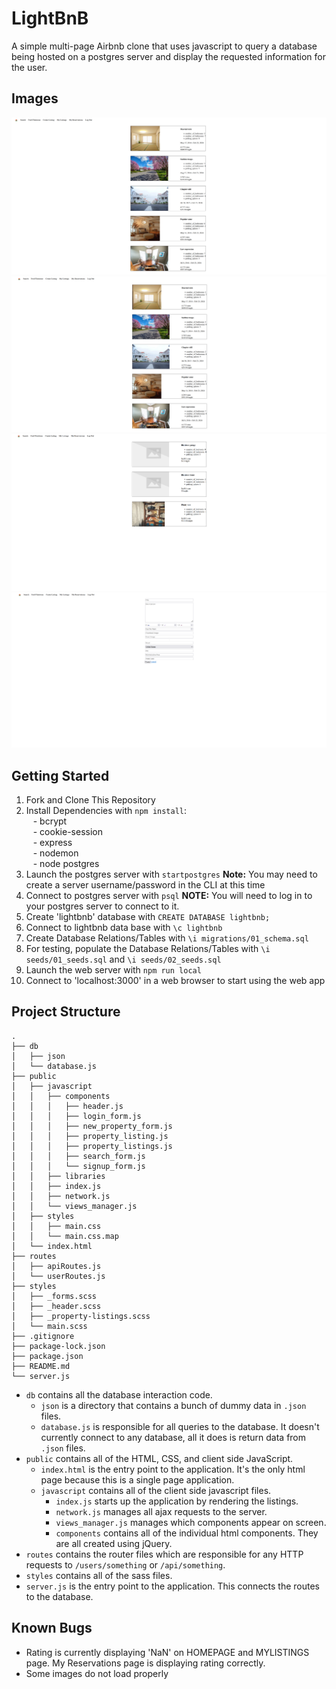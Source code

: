 # LightBnB
A simple multi-page Airbnb clone that uses javascript to query a database being hosted on a postgres server and display the requested information for the user.

## Images
![Home Page](https://github.com/gary92gs/LightBnB/blob/master/project_images/Home%20Page.png)
![My Reservations Page](https://github.com/gary92gs/LightBnB/blob/master/project_images/My%20Reservations%20Page.png)
![My Listings Page](https://github.com/gary92gs/LightBnB/blob/master/project_images/My%20Listings%20Page.png)
![Create Listing Page](https://github.com/gary92gs/LightBnB/blob/master/project_images/Create%20Listing%20Page.png)

## Getting Started
1. Fork and Clone This Repository
2. Install Dependencies with ```npm install```:
  <br/>&ensp; - bcrypt
  <br/>&ensp; - cookie-session
  <br/>&ensp; - express
  <br/>&ensp; - nodemon
  <br/>&ensp; - node postgres
3. Launch the postgres server with ```startpostgres``` **Note:** You may need to create a server username/password in the CLI at this time
4. Connect to postgres server with ```psql``` **NOTE:** You will need to log in to your postgres server to connect to it.
5. Create 'lightbnb' database with ```CREATE DATABASE lightbnb;```
6. Connect to lightbnb data base with ```\c lightbnb```
7. Create Database Relations/Tables with ```\i migrations/01_schema.sql```
8. For testing, populate the Database Relations/Tables with ```\i seeds/01_seeds.sql``` and ```\i seeds/02_seeds.sql```
9. Launch the web server with ```npm run local```
10. Connect to 'localhost:3000' in a web browser to start using the web app


## Project Structure

```
.
├── db
│   ├── json
│   └── database.js
├── public
│   ├── javascript
│   │   ├── components 
│   │   │   ├── header.js
│   │   │   ├── login_form.js
│   │   │   ├── new_property_form.js
│   │   │   ├── property_listing.js
│   │   │   ├── property_listings.js
│   │   │   ├── search_form.js
│   │   │   └── signup_form.js
│   │   ├── libraries
│   │   ├── index.js
│   │   ├── network.js
│   │   └── views_manager.js
│   ├── styles
│   │   ├── main.css
│   │   └── main.css.map
│   └── index.html
├── routes
│   ├── apiRoutes.js
│   └── userRoutes.js
├── styles  
│   ├── _forms.scss
│   ├── _header.scss
│   ├── _property-listings.scss
│   └── main.scss
├── .gitignore
├── package-lock.json
├── package.json
├── README.md
└── server.js
```

* `db` contains all the database interaction code.
  * `json` is a directory that contains a bunch of dummy data in `.json` files.
  * `database.js` is responsible for all queries to the database. It doesn't currently connect to any database, all it does is return data from `.json` files.
* `public` contains all of the HTML, CSS, and client side JavaScript. 
  * `index.html` is the entry point to the application. It's the only html page because this is a single page application.
  * `javascript` contains all of the client side javascript files.
    * `index.js` starts up the application by rendering the listings.
    * `network.js` manages all ajax requests to the server.
    * `views_manager.js` manages which components appear on screen.
    * `components` contains all of the individual html components. They are all created using jQuery.
* `routes` contains the router files which are responsible for any HTTP requests to `/users/something` or `/api/something`. 
* `styles` contains all of the sass files. 
* `server.js` is the entry point to the application. This connects the routes to the database.

## Known Bugs
- Rating is currently displaying 'NaN' on HOMEPAGE and MYLISTINGS page. My Reservations page is displaying rating correctly.
- Some images do not load properly
